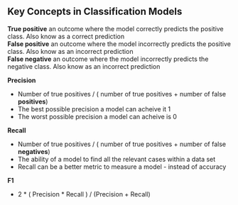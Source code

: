 ## Key Concepts in Classification Models

**True positive** an outcome where the model correctly predicts the positive class. Also know as a correct prediction <br>
**False positive** an outcome where the model incorrectly predicts the positive class. Also know as an incorrect prediction <br>
**False negative** an outcome where the model incorrectly predicts the negative class. Also know as an incorrect prediction <br>

**Precision** 
* Number of true positives / ( number of true positives + number of false **positives**)
* The best possible precision a model can acheive it 1
* The worst possible precision a model can acheive is 0

**Recall**
* Number of true positives / ( number of true positives + number of false **negatives**)
* The ability of a model to find all the relevant cases within a data set
* Recall can be a better metric to measure a model - instead of accuracy

**F1**
* 2 * ( Precision * Recall ) / (Precision + Recall)
